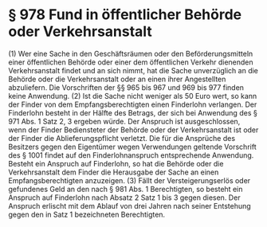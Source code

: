 # § 978 Fund in öffentlicher Behörde oder Verkehrsanstalt
(1) Wer eine Sache in den Geschäftsräumen oder den Beförderungsmitteln einer öffentlichen Behörde oder einer dem öffentlichen Verkehr dienenden Verkehrsanstalt findet und an sich nimmt, hat die Sache unverzüglich an die Behörde oder die Verkehrsanstalt oder an einen ihrer Angestellten abzuliefern. Die Vorschriften der §§ 965 bis 967 und 969 bis 977 finden keine Anwendung.
(2) Ist die Sache nicht weniger als 50 Euro wert, so kann der Finder von dem Empfangsberechtigten einen Finderlohn verlangen. Der Finderlohn besteht in der Hälfte des Betrags, der sich bei Anwendung des § 971 Abs. 1 Satz 2, 3 ergeben würde. Der Anspruch ist ausgeschlossen, wenn der Finder Bediensteter der Behörde oder der Verkehrsanstalt ist oder der Finder die Ablieferungspflicht verletzt. Die für die Ansprüche des Besitzers gegen den Eigentümer wegen Verwendungen geltende Vorschrift des § 1001 findet auf den Finderlohnanspruch entsprechende Anwendung. Besteht ein Anspruch auf Finderlohn, so hat die Behörde oder die Verkehrsanstalt dem Finder die Herausgabe der Sache an einen Empfangsberechtigten anzuzeigen.
(3) Fällt der Versteigerungserlös oder gefundenes Geld an den nach § 981 Abs. 1 Berechtigten, so besteht ein Anspruch auf Finderlohn nach Absatz 2 Satz 1 bis 3 gegen diesen. Der Anspruch erlischt mit dem Ablauf von drei Jahren nach seiner Entstehung gegen den in Satz 1 bezeichneten Berechtigten.